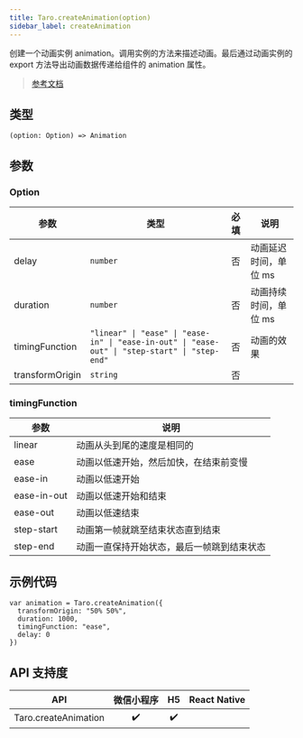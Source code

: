 ```yaml
---
title: Taro.createAnimation(option)
sidebar_label: createAnimation
---
```


创建一个动画实例 animation。调用实例的方法来描述动画。最后通过动画实例的 export 方法导出动画数据传递给组件的 animation 属性。

> [参考文档](https://developers.weixin.qq.com/miniprogram/dev/api/ui/animation/wx.createAnimation.html)

## 类型

```tsx
(option: Option) => Animation
```

## 参数

### Option

<table>
  <thead>
    <tr>
      <th>参数</th>
      <th>类型</th>
      <th style="text-align:center">必填</th>
      <th>说明</th>
    </tr>
  </thead>
  <tbody>
    <tr>
      <td>delay</td>
      <td><code>number</code></td>
      <td style="text-align:center">否</td>
      <td>动画延迟时间，单位 ms</td>
    </tr>
    <tr>
      <td>duration</td>
      <td><code>number</code></td>
      <td style="text-align:center">否</td>
      <td>动画持续时间，单位 ms</td>
    </tr>
    <tr>
      <td>timingFunction</td>
      <td><code>&quot;linear&quot; | &quot;ease&quot; | &quot;ease-in&quot; | &quot;ease-in-out&quot; | &quot;ease-out&quot; | &quot;step-start&quot; | &quot;step-end&quot;</code></td>
      <td style="text-align:center">否</td>
      <td>动画的效果</td>
    </tr>
    <tr>
      <td>transformOrigin</td>
      <td><code>string</code></td>
      <td style="text-align:center">否</td>
      <td></td>
    </tr>
  </tbody>
</table>

### timingFunction

<table>
  <thead>
    <tr>
      <th>参数</th>
      <th>说明</th>
    </tr>
  </thead>
  <tbody>
    <tr>
      <td>linear</td>
      <td>动画从头到尾的速度是相同的</td>
    </tr>
    <tr>
      <td>ease</td>
      <td>动画以低速开始，然后加快，在结束前变慢</td>
    </tr>
    <tr>
      <td>ease-in</td>
      <td>动画以低速开始</td>
    </tr>
    <tr>
      <td>ease-in-out</td>
      <td>动画以低速开始和结束</td>
    </tr>
    <tr>
      <td>ease-out</td>
      <td>动画以低速结束</td>
    </tr>
    <tr>
      <td>step-start</td>
      <td>动画第一帧就跳至结束状态直到结束</td>
    </tr>
    <tr>
      <td>step-end</td>
      <td>动画一直保持开始状态，最后一帧跳到结束状态</td>
    </tr>
  </tbody>
</table>

## 示例代码

```tsx
var animation = Taro.createAnimation({
  transformOrigin: "50% 50%",
  duration: 1000,
  timingFunction: "ease",
  delay: 0
})
```

## API 支持度

| API | 微信小程序 | H5 | React Native |
| :---: | :---: | :---: | :---: |
| Taro.createAnimation | ✔️ | ✔️ |  |
